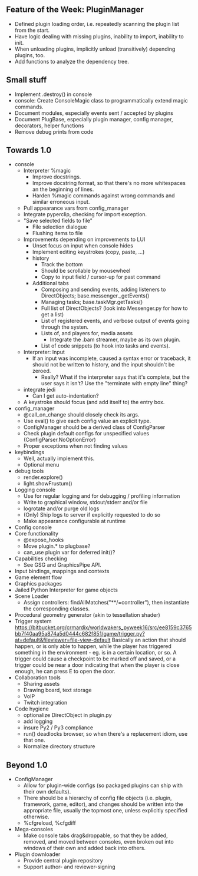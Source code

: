 Feature of the Week: PluginManager
----------------------------------
* Defined plugin loading order, i.e. repeatedly scanning the plugin
  list from the start.
* Have logic dealing with missing plugins, inability to import,
  inability to init.
* When unloading plugins, implicitly unload (transitively) depending
  plugins, too.
* Add functions to analyze the dependency tree.

Small stuff
-----------
* Implement .destroy() in console
* console: Create ConsoleMagic class to programmatically extend
  magic commands.
* Document modules, especially events sent / accepted by plugins
* Document PlugBase, especially plugin manager, config manager,
  decorators, helper functions
* Remove debug prints from code

Towards 1.0
-----------
* console
  * Interpreter %magic
    * Improve docstrings.
    * Improve docstring format, so that there's no more whitespaces
      an the beginning of lines.
    * Harden %magic commands against wrong commands and similar
      erroneous input.
  * Pull appearance vars from config_manager
  * Integrate pyperclip, checking for import exception.
  * "Save selected fields to file"
    * File selection dialogue
    * Flushing items to file
  * Improvements depending on improvements to LUI
    * Unset focus on input when console hides
    * Implement editing keystrokes (copy, paste, ...)
    * history
      * Track the bottom
      * Should be scrollable by mousewheel
      * Copy to input field / cursor-up for past command
    * Additional tabs
      * Composing and sending events, adding listeners to
        DirectObjects; base.messenger._getEvents()
      * Managing tasks; base.taskMgr.getTasks()
      * Full list of DirectObjects? (look into Messenger.py for how
        to get a list)
      * List of registered events, and verbose output of events going
        through the systen.
      * Lists of, and players for, media assets
        * Integrate the .bam streamer, maybe as its own plugin.
      * List of code snippets (to hook into tasks and events).
  * Interpreter: Input
    * If an input was incomplete, caused a syntax error or
      traceback, it should not be written to history, and the input
      shouldn't be zeroed.
      * Really? What if the interpreter says that it's complete,
        but the user says it isn't? Use the "terminate with empty
        line" thing?
  * integrate jedi
    * Can I get auto-indentation?
  * A keystroke should focus (and add itself to) the entry box.
* config_manager
  * @call_on_change should closely check its args.
  * Use eval() to give each config value an explicit type.
  * ConfigManager should be a derived class of ConfigParser
  * Check plugin default configs for unspecified values
    (ConfigParser.NoOptionError)
  * Proper exceptions when not finding values
* keybindings
  * Well, actually implement this.
  * Optional menu
* debug tools
  * render.explore()
  * light.showFrustum()
* Logging console
  * Use for regular logging and for debugging / profiling information
  * Write to graphical window, stdout/stderr and/or file
  * logrotate and/or purge old logs
  * (Only) Ship logs to server if explicitly requested to do so
  * Make appearance configurable at runtime
* Config console
* Core functionality
  * @expose_hooks
  * Move plugin.* to plugbase?
  * can_use plugin var for deferred init()?
* Capabilities checking
  * See GSG and GraphicsPipe API.
* Input bindings, mappings and contexts
* Game element flow
* Graphics packages
* Jailed Python Interpreter for game objects
* Scene Loader
  * Assign controllers: findAllMatches("**/=controller"), then
    instantiate the corresponding classes.
* Procedural geometry generator (akin to tessellation shader)
* Trigger system
  https://bitbucket.org/crmardix/worldwakers_pyweek16/src/ee8159c3765bb7f40aa95a874a5d0444c682f851/game/trigger.py?at=default&fileviewer=file-view-default
  <rdb> Basically an action that should happen, or is only able to
        happen, while the player has triggered something in the
        environment - eg. is in a certain location, or so.
  <rdb> A trigger could cause a checkpoint to be marked off and
        saved, or a trigger could be near a door indicating that when
        the player is close enough, he can press E to open the door.
* Collaboration tools
  * Sharing assets
  * Drawing board, text storage
  * VoIP
  * Twitch integration
* Code hygiene
  * optionalize DirectObject in plugin.py
  * add logging
  * insure Py2 / Py3 compliance
  * run() deadlocks browser, so when there's a replacement idiom,
    use that one.
  * Normalize directory structure

Beyond 1.0
----------
* ConfigManager
  * Allow for plugin-wide configs (so packaged plugins can ship with
    their own defaults).
  * There should be a hierarchy of config file objects (i.e. plugin,
    framework, game, editor), and changes should be written into the
    appropriate file, usually the topmost one, unless explicitly
    specified otherwise.
  * %cfgreload, %cfgdiff
* Mega-consoles
  * Make console tabs drag&droppable, so that they be added, removed,
    and moved between consoles, even broken out into windows of their
    own and added back into others.
* Plugin downloader
  * Provide central plugin repository
  * Support author- and reviewer-signing
